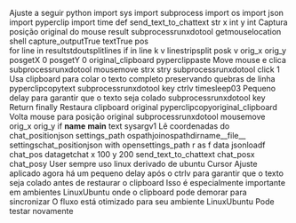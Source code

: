 Ajuste a seguir
python
import sys
import subprocess
import os
import json
import pyperclip
import time
def send_text_to_chattext str x int y int
 Captura posição original do mouse
result  subprocessrunxdotool getmouselocation shell capture_outputTrue textTrue
pos  
for line in resultstdoutsplitlines
if  in line
k v  linestripsplit
posk  v
orig_x orig_y  posgetX 0 posgetY 0
original_clipboard  pyperclippaste
 Move mouse e clica
subprocessrunxdotool mousemove strx stry
subprocessrunxdotool click 1
 Usa clipboard para colar o texto completo preservando quebras de linha
pyperclipcopytext
subprocessrunxdotool key ctrlv
timesleep03  Pequeno delay para garantir que o texto seja colado
subprocessrunxdotool key Return
finally
 Restaura clipboard original
pyperclipcopyoriginal_clipboard
 Volta mouse para posição original
subprocessrunxdotool mousemove orig_x orig_y
if __name__  __main__
text  sysargv1
 Lê coordenadas do chat_positionjson
settings_path  ospathjoinospathdirname__file__ settingschat_positionjson
with opensettings_path r as f
data  jsonloadf
chat_pos  datagetchat x 100 y 200
send_text_to_chattext chat_posx chat_posy
User
sempre uso linux derivado de ubuntu
Cursor
 Ajuste aplicado agora há um pequeno delay após o ctrlv para garantir que o texto seja colado antes de restaurar o clipboard Isso é especialmente importante em ambientes LinuxUbuntu onde o clipboard pode demorar para sincronizar
O fluxo está otimizado para seu ambiente LinuxUbuntu Pode testar novamente